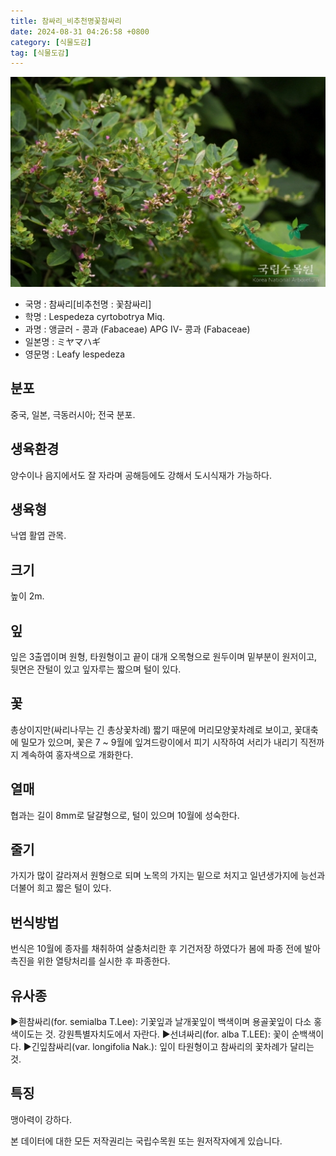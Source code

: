 ```yaml
---
title: 참싸리_비추천명꽃참싸리
date: 2024-08-31 04:26:58 +0800
category: [식물도감]
tag: [식물도감]
---
```




![참싸리[비추천명 : 꽃참싸리]](/assets/img/fileUpload/plants/basic/Leguminosae/Lespedeza/12300/1_th2.JPG)
- 국명 : 참싸리[비추천명 : 꽃참싸리]
- 학명 : Lespedeza cyrtobotrya Miq.
- 과명 : 앵글러 - 콩과 (Fabaceae) APG Ⅳ- 콩과 (Fabaceae)
- 일본명 : ミヤマハギ
- 영문명 : Leafy lespedeza


## 분포
중국, 일본, 극동러시아; 전국 분포.
## 생육환경
양수이나 음지에서도 잘 자라며 공해등에도 강해서 도시식재가 가능하다.
## 생육형
낙엽 활엽 관목. 
## 크기
높이 2m.
## 잎
잎은 3출엽이며 원형, 타원형이고 끝이 대개 오목형으로 원두이며 밑부분이 원저이고, 뒷면은 잔털이 있고 잎자루는 짧으며 털이 있다.
## 꽃
총상이지만(싸리나무는 긴 총상꽃차례)  짧기 때문에 머리모양꽃차례로 보이고, 꽃대축에 밀모가 있으며, 꽃은 7 ~ 9월에 잎겨드랑이에서 피기 시작하여 서리가 내리기 직전까지 계속하여 홍자색으로 개화한다.
## 열매
협과는 길이 8mm로 달걀형으로, 털이 있으며 10월에 성숙한다.
## 줄기
가지가 많이 갈라져서 원형으로 되며 노목의 가지는 밑으로 처지고 일년생가지에 능선과 더불어 희고 짧은 털이 있다.
## 번식방법
번식은 10월에 종자를 채취하여 살충처리한 후 기건저장 하였다가 봄에 파종 전에 발아촉진을 위한 열탕처리를 실시한 후 파종한다.
## 유사종
▶흰참싸리(for. semialba T.Lee): 기꽃잎과 날개꽃잎이 백색이며 용골꽃잎이 다소 홍색이도는 것. 강원특별자치도에서 자란다. 
▶선녀싸리(for. alba T.LEE): 꽃이 순백색이다.
▶긴잎참싸리(var. longifolia Nak.): 잎이 타원형이고 참싸리의 꽃차례가 달리는 것.
## 특징
맹아력이 강하다.






본 데이터에 대한 모든 저작권리는 국립수목원 또는 원저작자에게 있습니다.
